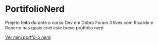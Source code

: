 # PortifolioNerd
 Projeto feito durante o curso Dev em Dobro
Foram 3 lives com Ricardo e Roberto nas quais criei este breve protfólio nerd

<a href="https://" target="_blank">Ver mini portfólio nerd</a>
